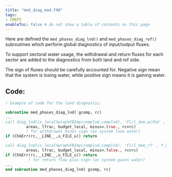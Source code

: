 ```yaml
---
title: "med_diag_mod.F90"
tags:
- CMEPS
enableToc: false # do not show a table of contents on this page
---
```



Here are defined the `med_phases_diag_lnd()` and `med_phases_diag_rof()` subroutines which perform global diagnostics of input/output fluxes.

To support sectoral water usage, the withdrawal and return fluxes for each sector are added to the diagnostics from both land and rof side.

The sign of fluxes should be carefully accounted for. Negative sign mean that the system is losing water, while positive sign means it is gaining water.

## Code:
```fortran
! Example of code for the land diagnostic:

subroutine med_phases_diag_lnd( gcomp, rc)
...
call diag_lnd(is_local%wrap%FBImp(complnd,complnd), 'Flrl_dom_withd' , f_watr_roff, ic,&
         areas, lfrac, budget_local, minus=.true., rc=rc)
		 ! for withdrawal minus sign (as system lose water)
if (ChkErr(rc,__LINE__,u_FILE_u)) return

call diag_lnd(is_local%wrap%FBImp(complnd,complnd), 'Flrl_dom_rf' , f_watr_roff, ic,&
         areas, lfrac, budget_local, minus=.false., rc=rc)
if (ChkErr(rc,__LINE__,u_FILE_u)) return
		  ! for return flow plus sign (as system gains water)
...
end subroutine med_phases_diag_lnd( gcomp, rc)
```